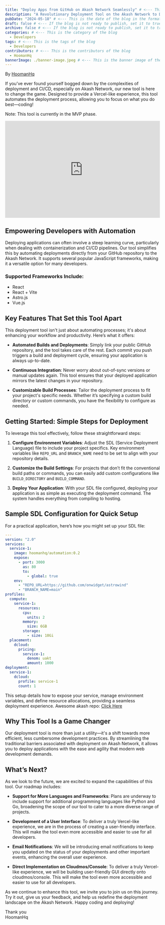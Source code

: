 ```yaml
---
title: "Deploy Apps from GitHub on Akash Network Seamlessly" # <--- This is the title of the blog
description: "A Revolutionary Deployment Tool on the Akash Network to Deploy Applications Directly from GitHub" # <--- This is the description of the blog
pubDate: "2024-05-18" # <--- This is the date of the blog in the format of "YYYY-MM-DD"
draft: false # <--- If the blog is not ready to publish, set it to true
archive: false # <--- If the blog is not ready to publish, set it to true it will not show in the archive page but will show in the blog page
categories: # <--- This is the category of the blog
  - Developers
tags: # <--- This is the tags of the blog
  - Developers
contributors: # <--- This is the contributors of the blog
  - HoomanHq
bannerImage: ./banner-image.jpeg # <--- This is the banner image of the blog or the featured image of the blog
---
```


By [HoomanHq](https://hooman.digital)


If you’ve ever found yourself bogged down by the complexities of deployment and CI/CD, especially on Akash Network, our new tool is here to change the game. Designed to provide a Vercel-like experience, this tool automates the deployment process, allowing you to focus on what you do best—coding!

Note: This tool is currently in the MVP phase.

 <iframe width="100%" height="315" src="https://www.youtube.com/embed/bzPXWKgyEtw?si=nRU5KVfYs6PcVR03" title="YouTube video player" frameborder="0" allow="accelerometer; autoplay; clipboard-write; encrypted-media; gyroscope; picture-in-picture; web-share" referrerpolicy="strict-origin-when-cross-origin" allowfullscreen></iframe> 

## Empowering Developers with Automation

Deploying applications can often involve a steep learning curve, particularly when dealing with containerization and CI/CD pipelines. Our tool simplifies this by automating deployments directly from your GitHub repository to the Akash Network. It supports several popular JavaScript frameworks, making it a versatile option for many developers.

### Supported Frameworks Include:
- React
- React + Vite
- Astro.js
- Vue.js

## Key Features That Set this Tool Apart

This deployment tool isn't just about automating processes; it's about enhancing your workflow and productivity. Here’s what it offers:

- **Automated Builds and Deployments**: Simply link your public GitHub repository, and the tool takes care of the rest. Each commit you push triggers a build and deployment cycle, ensuring your application is always up-to-date.
  
- **Continuous Integration**: Never worry about out-of-sync versions or manual updates again. This tool ensures that your deployed application mirrors the latest changes in your repository.
  
- **Customizable Build Processes**: Tailor the deployment process to fit your project's specific needs. Whether it’s specifying a custom build directory or custom commands, you have the flexibility to configure as needed.

## Getting Started: Simple Steps for Deployment

To leverage this tool effectively, follow these straightforward steps:

1. **Configure Environment Variables**: Adjust the SDL (Service Deployment Language) file to include your project specifics. Key environment variables like `REPO_URL` and `BRANCH_NAME` need to be set to align with your repository details.

2. **Customize the Build Settings**: For projects that don’t fit the conventional build paths or commands, you can easily add custom configurations like `BUILD_DIRECTORY` and `BUILD_COMMAND`.

3. **Deploy Your Application**: With your SDL file configured, deploying your application is as simple as executing the deployment command. The system handles everything from compiling to hosting.

## Sample SDL Configuration for Quick Setup

For a practical application, here’s how you might set up your SDL file:

```yaml
---
version: "2.0"
services:
  service-1:
    image: hoomanhq/automation:0.2
    expose:
      - port: 3000
        as: 80
        to:
          - global: true
    env:
      - "REPO_URL=https://github.com/onwidget/astrowind"
      - "BRANCH_NAME=main"
profiles:
  compute:
    service-1:
      resources:
        cpu:
          units: 2
        memory:
          size: 6GB
        storage:
          - size: 10Gi
  placement:
    dcloud:
      pricing:
        service-1:
          denom: uakt
          amount: 1000
deployment:
  service-1:
    dcloud:
      profile: service-1
      count: 1
```

This setup details how to expose your service, manage environment variables, and define resource allocations, providing a seamless deployment experience.
Awesome akash repo: [Click Here](https://github.com/akash-network/awesome-akash/blob/master/automatic-deployment-CICD-template)


## Why This Tool Is a Game Changer

Our deployment tool is more than just a utility—it's a shift towards more efficient, less cumbersome development practices. By streamlining the traditional barriers associated with deployment on Akash Network, it allows you to deploy applications with the ease and agility that modern web development demands.

## What’s Next?

As we look to the future, we are excited to expand the capabilities of this tool. Our roadmap includes:

- **Support for More Languages and Frameworks**: Plans are underway to include support for additional programming languages like Python and Go, broadening the scope of our tool to cater to a more diverse range of projects.

- **Development of a User Interface**: To deliver a truly Vercel-like experience, we are in the process of creating a user-friendly interface. This will make the tool even more accessible and easier to use for all developers.

- **Email Notifications**: We will be introducing email notifications to keep you updated on the status of your deployments and other important events, enhancing the overall user experience.

- **Direct Implementation on Cloudmos/Console**: To deliver a truly Vercel-like experience, we will be building user-friendly GUI directly onto cloudmos/console. This will make the tool even more accessible and easier to use for all developers.

As we continue to enhance this tool, we invite you to join us on this journey. Try it out, give us your feedback, and help us redefine the deployment landscape on the Akash Network. Happy coding and deploying!

Thank you <br>
HoomanHq
